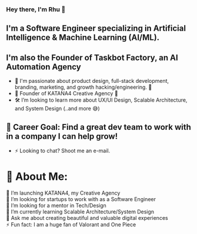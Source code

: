 ### Hey there, I'm Rhu 👋

## I'm a Software Engineer specializing in Artificial Intelligence & Machine Learning (AI/ML).
## I'm also the Founder of Taskbot Factory, an AI Automation Agency

- 🔭 I'm passionate about product design, full-stack development, branding, marketing, and growth hacking/engineering. 👾
- 🌱 Founder of KATANA4 Creative Agency 🚀
- 🛠 I’m looking to learn more about UX/UI Design, Scalable Architecture, and System Design (..and more 😅)

## 🥅 Career Goal: Find a great dev team to work with in a company I can help grow!
- ⚡ Looking to chat? Shoot me an e-mail.

# 💫 About Me:
🔭 I’m launching KATANA4, my Creative Agency<br>👯 I’m looking for startups to work with as a Software Engineer<br>🤝 I’m looking for a mentor in Tech/Design<br>🌱 I’m currently learning Scalable Architecture/System Design<br>💬 Ask me about creating beautiful and valuable digital experiences<br>⚡ Fun fact: I am a huge fan of Valorant and One Piece
